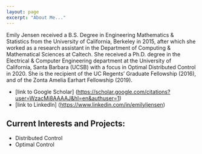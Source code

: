```yaml
---
layout: page
excerpt: "About Me..."
---
```


Emily Jensen received a B.S. Degree in Engineering Mathematics & Statistics from the University of California, Berkeley in 2015, after which she worked as a research assistant in the Department of Computing & Mathematical Sciences at Caltech. She received a Ph.D. degree in the Electrical & Computer Engineering department at the University of California, Santa Barbara (UCSB) with a focus in Optimal Distributed Control in 2020. She is the recipient of the UC Regents’ Graduate Fellowship (2016), and of
the Zonta Amelia Earhart Fellowship (2019). 


- [link to Google Scholar] (https://scholar.google.com/citations?user=WzacMi8AAAAJ&hl=en&authuser=1)
- [link to LinkedIn] (https://www.linkedin.com/in/emilyljensen)

## Current Interests and Projects:

- Distributed Control
- Optimal Control
